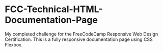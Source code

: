 # FCC-Technical-HTML-Documentation-Page
My completed challenge for the FreeCodeCamp Responsive Web Design Certification. This is a fully responsive documentation page using CSS Flexbox.
